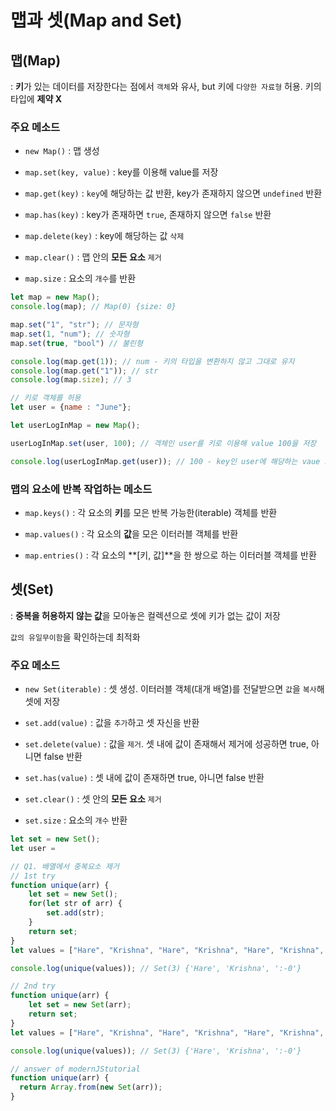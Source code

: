 # 맵과 셋(Map and Set)

## 맵(Map)

: **키**가 있는 데이터를 저장한다는 점에서 `객체`와 유사, but 키에 `다양한 자료형` 허용. 키의 타입에 **제약 X**

### 주요 메소드

- `new Map()` : 맵 생성

- `map.set(key, value)` : key를 이용해 value를 저장

- `map.get(key)` : `key`에 해당하는 값 반환, key가 존재하지 않으면 `undefined` 반환

- `map.has(key)` : key가 존재하면 `true`, 존재하지 않으면 `false` 반환

- `map.delete(key)` : key에 해당하는 값 `삭제`

- `map.clear()` : 맵 안의 **모든 요소** `제거`

- `map.size` : 요소의 `개수`를 반환

```javascript
let map = new Map();
console.log(map); // Map(0) {size: 0}

map.set("1", "str"); // 문자형
map.set(1, "num"); // 숫자형 
map.set(true, "bool") // 불린형

console.log(map.get(1)); // num - 키의 타입을 변환하지 않고 그대로 유지
console.log(map.get("1")); // str 
console.log(map.size); // 3

// 키로 객체를 허용
let user = {name : "June"};

let userLogInMap = new Map();

userLogInMap.set(user, 100); // 객체인 user를 키로 이용해 value 100을 저장

console.log(userLogInMap.get(user)); // 100 - key인 user에 해당하는 vaue 100을 반환
```

### 맵의 요소에 반복 작업하는 메소드

- `map.keys()` : 각 요소의 **키**를 모은 반복 가능한(iterable) 객체를 반환

- `map.values()` : 각 요소의 **값**을 모은 이터러블 객체를 반환

- `map.entries()` : 각 요소의 **[키, 값]**을 한 쌍으로 하는 이터러블 객체를 반환

## 셋(Set)

: **중복을 허용하지 않는 값**을 모아놓은 컬렉션으로 셋에 키가 없는 값이 저장

`값의 유일무이함`을 확인하는데 최적화

### 주요 메소드

- `new Set(iterable)` : 셋 생성. 이터러블 객체(대개 배열)를 전달받으면 `값`을 `복사`해 셋에 저장

- `set.add(value)` : 값을 `추가`하고 셋 자신을 반환

- `set.delete(value)` : 값을 `제거`. 셋 내에 값이 존재해서 제거에 성공하면 true, 아니면 false 반환

- `set.has(value)` : 셋 내에 값이 존재하면 true, 아니면 false 반환

- `set.clear()` : 셋 안의 **모든 요소** `제거`

- `set.size` : 요소의 `개수` 반환

```javascript
let set = new Set();
let user = 
```

```javascript
// Q1. 배열에서 중복요소 제거
// 1st try
function unique(arr) {
    let set = new Set();
    for(let str of arr) {
        set.add(str);
    }
    return set;
}
let values = ["Hare", "Krishna", "Hare", "Krishna", "Hare", "Krishna", "Hare", "Hare", ":-0"];

console.log(unique(values)); // Set(3) {'Hare', 'Krishna', ':-0'}

// 2nd try
function unique(arr) {
    let set = new Set(arr);
    return set;
}
let values = ["Hare", "Krishna", "Hare", "Krishna", "Hare", "Krishna", "Hare", "Hare", ":-0"];

console.log(unique(values)); // Set(3) {'Hare', 'Krishna', ':-0'}

// answer of modernJStutorial
function unique(arr) {
  return Array.from(new Set(arr));
}
```
